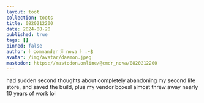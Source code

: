 ```yaml
---
layout: toot
collection: toots
title: 0820212200
date: 2024-08-20
published: true
tags: []
pinned: false
author: ⸸ commander ░ nova ⸸ :~$
avatar: /img/avatar/daemon.jpeg
mastodon: https://mastodon.online/@cmdr_nova/0820212200
---
```


had sudden second thoughts about completely abandoning my second life store, and saved the build, plus my vendor boxesI almost threw away nearly 10 years of work lol
